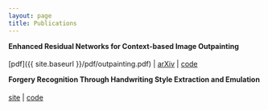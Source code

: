 ```yaml
---
layout: page
title: Publications
---
```


<style>
h4 		{margin-top: 10px; margin-bot: 0;}
</style>

#### Enhanced Residual Networks for Context-based Image Outpainting

[pdf]({{ site.baseurl }}/pdf/outpainting.pdf) \| [arXiv](https://arxiv.org/abs/2005.06723) \| [code](https://github.com/etarthur/Outpainting)


#### Forgery Recognition Through Handwriting Style Extraction and Emulation

[site](http://pgardias.com/forgery-recognition/) \| [code](https://github.com/pgardias/forgery-recognition)
